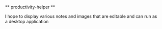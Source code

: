 
** productivity-helper **

I hope to display various notes and images that are editable and can run as a desktop application  


